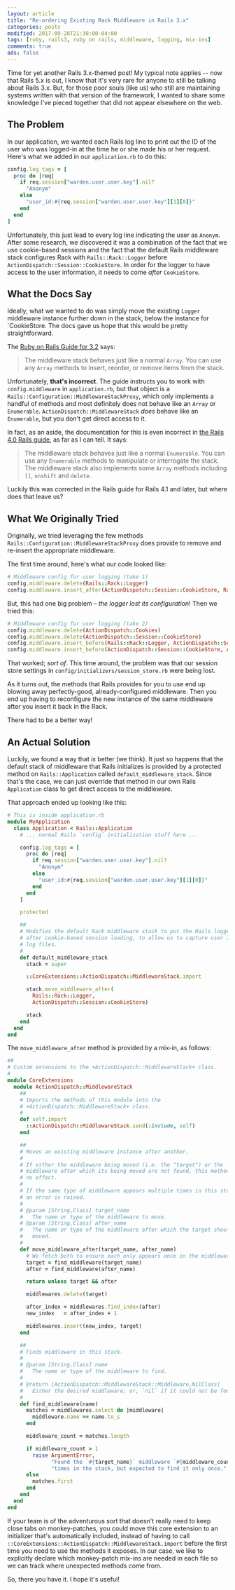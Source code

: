 ```yaml
---
layout: article
title: "Re-ordering Existing Rack Middleware in Rails 3.x"
categories: posts
modified: 2017-09-28T21:30:00-04:00
tags: [ruby, rails3, ruby on rails, middleware, logging, mix-ins]
comments: true
ads: false
---
```

Time for yet another Rails 3.x-themed post! My typical note applies -- now that Rails 5.x is out, I know that it's very rare for anyone to still be talking about Rails 3.x. But, for those poor souls (like us) who still are maintaining systems written with that version of the framework, I wanted to share some knowledge I've pieced together that did not appear elsewhere on the web.

## The Problem
In our application, we wanted each Rails log line to print out the ID of the user who was logged-in at the time he or she made his or her request. Here's what we added in our `application.rb` to do this:

```Ruby
config.log_tags = [
  proc do |req|
    if req.session["warden.user.user.key"].nil?
      "Anonym"
    else
      "user_id:#{req.session["warden.user.user.key"][1][0]}"
    end
  end
]
```

Unfortunately, this just lead to every log line indicating the user as `Anonym`. After some research, we discovered it was a combination of the fact that we use cookie-based sessions and the fact that the default Rails middleware stack configures Rack with `Rails::Rack::Logger` before `ActionDispatch::Session::CookieStore`. In order for the logger to have access to the user information, it needs to come _after_ `CookieStore`.

## What the Docs Say
Ideally, what we wanted to do was simply move the existing `Logger` middleware instance further down in the stack, below the instance for `CookieStore. The docs gave us hope that this would be pretty straightforward.

The [Ruby on Rails Guide for 3.2](http://guides.rubyonrails.org/v3.2/rails_on_rack.html) says:
> The middleware stack behaves just like a normal `Array`. You can use any `Array` methods to insert, reorder, or remove items from the stack.

Unfortunately, **that's incorrect**. The guide instructs you to work with `config.middleware` in `application.rb`, but that object is a `Rails::Configuration::MiddlewareStackProxy`, which only implements a handful of methods and most definitely does not behave like an `Array` or `Enumerable`. `ActionDispatch::MiddlewareStack` _does_ behave like an `Enumerable`, but you don't get direct access to it.

In fact, as an aside, the documentation for this is even incorrect in [the Rails 4.0 Rails guide](http://guides.rubyonrails.org/v4.0/rails_on_rack.html), as far as I can tell. It says:
> The middleware stack behaves just like a normal `Enumerable`. You can use any `Enumerable` methods to manipulate or interrogate the stack. The middleware stack also implements some `Array` methods including `[]`, `unshift` and `delete`.

Luckily this was corrected in the Rails guide for Rails 4.1 and later, but where does that leave us?

## What We Originally Tried
Originally, we tried leveraging the few methods `Rails::Configuration::MiddlewareStackProxy` does provide to remove and re-insert the appropriate middleware.

The first time around, here's what our code looked like:

```Ruby
# Middleware config for user logging (take 1)
config.middleware.delete(Rails::Rack::Logger)
config.middleware.insert_after(ActionDispatch::Session::CookieStore, Rails::Rack::Logger)
```

But, this had one big problem &ndash; *the logger lost its configuration*! Then we tried this:
```Ruby
# Middleware config for user logging (take 2)
config.middleware.delete(ActionDispatch::Cookies)
config.middleware.delete(ActionDispatch::Session::CookieStore)
config.middleware.insert_before(Rails::Rack::Logger, ActionDispatch::Session::CookieStore)
config.middleware.insert_before(ActionDispatch::Session::CookieStore, ActionDispatch::Cookies)
```

That worked; *sort of*. This time around, the problem was that our session store settings in `config/initializers/session_store.rb` were being lost.

As it turns out, the methods that Rails provides for you to use end up blowing away perfectly-good, already-configured middleware. Then you end up having to reconfigure the new instance of the same middleware after you insert it back in the Rack.

There had to be a better way!

## An Actual Solution
Luckily, we found a way that _is_ better (we think). It just so happens that the default stack of middleware that Rails initializes is provided by a protected method on `Rails::Application` called `default_middleware_stack`. Since that's the case, we can just override that method in our own Rails `Application` class to get direct access to the middleware.

That approach ended up looking like this:
```Ruby
# This is inside application.rb
module MyApplication
  class Application < Rails::Application
    # ... normal Rails `config` initialization stuff here ...

    config.log_tags = [
      proc do |req|
        if req.session["warden.user.user.key"].nil?
          "Anonym"
        else
          "user_id:#{req.session["warden.user.user.key"][1][0]}"
        end
      end
    ]

    protected

    ##
    # Modifies the default Rack middleware stack to put the Rails logger
    # after cookie-based session loading, to allow us to capture user IDs in
    # log files.
    #
    def default_middleware_stack
      stack = super

      ::CoreExtensions::ActionDispatch::MiddlewareStack.import

      stack.move_middleware_after(
        Rails::Rack::Logger,
        ActionDispatch::Session::CookieStore)

      stack
    end
  end
end
```

The `move_middleware_after` method is provided by a mix-in, as follows:
```Ruby
##
# Custom extensions to the +ActionDispatch::MiddlewareStack+ class.
#
module CoreExtensions
  module ActionDispatch::MiddlewareStack
    ##
    # Imports the methods of this module into the
    # +ActionDispatch::MiddlewareStack+ class.
    #
    def self.import
      ::ActionDispatch::MiddlewareStack.send(:include, self)
    end

    ##
    # Moves an existing middleware instance after another.
    #
    # If either the middleware being moved (i.e. the "target") or the
    # middleware after which its being moved are not found, this method has
    # no effect.
    #
    # If the same type of middleware appears multiple times in this stack,
    # an error is raised.
    #
    # @param [String,Class] target_name
    #   The name or type of the middleware to move.
    # @param [String,Class] after_name
    #   The name or type of the middleware after which the target should be
    #   moved.
    #
    def move_middleware_after(target_name, after_name)
      # We fetch both to ensure each only appears once in the middleware stack
      target = find_middleware(target_name)
      after = find_middleware(after_name)

      return unless target && after

      middlewares.delete(target)

      after_index = middlewares.find_index(after)
      new_index   = after_index + 1

      middlewares.insert(new_index, target)
    end

    ##
    # Finds middleware in this stack.
    #
    # @param [String,Class] name
    #   The name or type of the middleware to find.
    #
    # @return [ActionDispatch::MiddlewareStack::Middleware,NilClass]
    #   Either the desired middleware; or, `nil` if it could not be found.
    #
    def find_middleware(name)
      matches = middlewares.select do |middleware|
        middleware.name == name.to_s
      end

      middleware_count = matches.length

      if middleware_count > 1
        raise ArgumentError,
              "Found the `#{target_name}` middleware `#{middleware_count}` "\
              "times in the stack, but expected to find it only once."
      else
        matches.first
      end
    end
  end
end
```

If your team is of the adventurous sort that doesn't really need to keep close tabs on monkey-patches, you could move this core extension to an initializer that's automatically included, instead of having to call `::CoreExtensions::ActionDispatch::MiddlewareStack.import` before the first time you need to use the methods it exposes. In our case, we like to explicitly declare which monkey-patch mix-ins are needed in each file so we can track where unexpected methods come from.

So, there you have it. I hope it's useful!
